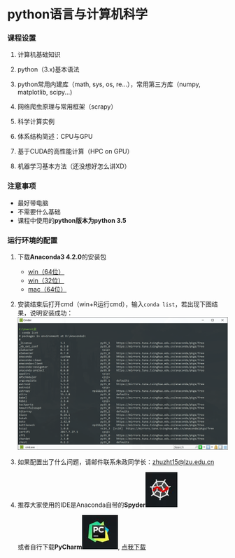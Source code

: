 
# python语言与计算机科学
### 课程设置
1. 计算机基础知识
2. python（3.x)基本语法

1. python常用内建库（math, sys, os, re...），常用第三方库（numpy, matplotlib, scipy...)
2. 网络爬虫原理与常用框架（scrapy）
3. 科学计算实例
4. 体系结构简述：CPU与GPU
5. 基于CUDA的高性能计算（HPC on GPU）
6. 机器学习基本方法（还没想好怎么讲XD）

### 注意事项
* 最好带电脑
* 不需要什么基础
* 课程中使用的**python版本为python 3.5**

### 运行环境的配置
1. 下载**Anaconda3 4.2.0**的安装包
    * [win（64位）](https://repo.continuum.io/archive/Anaconda3-4.2.0-Windows-x86_64.exe)
    * [win（32位）](https://repo.continuum.io/archive/Anaconda3-4.2.0-Windows-x86.exe)
    * [mac（64位）](https://repo.continuum.io/archive/Anaconda3-4.2.0-MacOSX-x86_64.sh)

2. 安装结束后打开cmd（win+R运行cmd），输入```conda list```，若出现下图结果，说明安装成功：![](QQ图片20171010130731.png)

3. 如果配置出了什么问题，请邮件联系朱政同学长：<zhuzht15@lzu.edu.cn>

4. 推荐大家使用的IDE是Anaconda自带的**Spyder**![](QQ截图20171010131220.jpg)

    或者自行下载**PyCharm**![](QQ截图20171010131313.jpg), [点我下载](https://www.jetbrains.com/pycharm/download/#section=windows)
